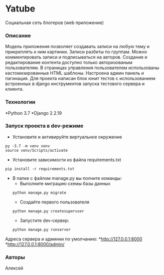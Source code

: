 # Yatube
Социальная сеть блогеров (web приложение)

### Описание
Модель приложения позволяет создавать записи на любую тему и прикреплять к ним картинки. Записи разбиты по группам. Можно комментировать записи и подписываться на авторов. Создание и редактирование контента доступно только авторизованым пользователям. В страницах управления пользователем использованы кастомизированные HTML шаблоны. Настроена админ панель и пагинация. Для проекта написан блок юнит тестов с использованием встроенных в django инструментов запуска тестового сервера и клиента.

### Технологии
*Python 3.7
*Django 2.2.19

### Запуск проекта в dev-режиме
- Установите и активируйте виртуальное окружение
```
py -3.7 -m venv venv
source venv/Scripts/activate
```
- Установите зависимости из файла requirements.txt
```
pip install -r requirements.txt
```
- В папке с файлом manage.py вы полните команды:
	- Выполните миграцию схемы базы данных
	```
	python manage.py migrate
	```
	- Создайте первого пользователя
	```
	python manage.py createsuperuser
	```
	- Запустите dev-сервер:
	```
	python manage.py runserver
	```
Адреса сервера и админки по умолчанию:
*http://127.0.0.1:8000
*http://127.0.0.1:8000/admin/

### Авторы
Алексей
